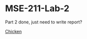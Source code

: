 # MSE-211-Lab-2

Part 2 done, just need to write report?

[Chicken](https://web.archive.org/web/20180416010625/https://isotropic.org/papers/chicken.pdf)
